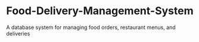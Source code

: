 # Food-Delivery-Management-System
A database system for managing food orders, restaurant menus, and deliveries

